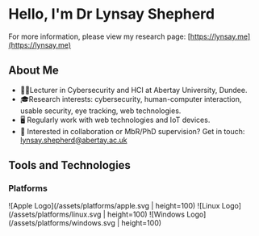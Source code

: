 # Hello, I'm Dr Lynsay Shepherd
For more information, please view my research page: [https://lynsay.me](https://lynsay.me)

## About Me
* 👩‍💻Lecturer in Cybersecurity and HCI at Abertay University, Dundee.
* 🎓Research interests: cybersecurity, human-computer interaction, usable security, eye tracking, web technologies.
* 🖥 Regularly work with web technologies and IoT devices.
* 📝 Interested in collaboration or MbR/PhD supervision?  Get in touch: [lynsay.shepherd@abertay.ac.uk](mailto:lynsay.shepherd@abertay.ac.uk)


## Tools and Technologies

### Platforms
![Apple Logo](/assets/platforms/apple.svg | height=100) ![Linux Logo](/assets/platforms/linux.svg | height=100) ![Windows Logo](/assets/platforms/windows.svg | height=100)



<!--
**Lynsay/Lynsay** is a ✨ _special_ ✨ repository because its `README.md` (this file) appears on your GitHub profile.

Here are some ideas to get you started:

- 🔭 I’m currently working on ...
- 🌱 I’m currently learning ...
- 👯 I’m looking to collaborate on ...
- 🤔 I’m looking for help with ...
- 💬 Ask me about ...
- 📫 How to reach me: ...
- 😄 Pronouns: ...
- ⚡ Fun fact: ...
-->
